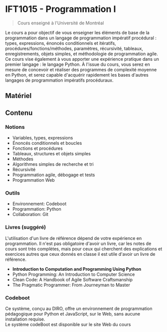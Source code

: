 # IFT1015 - Programmation I

> Cours enseigné à l'Université de Montréal

Le cours a pour objectif de vous enseigner les éléments de base de la programmation dans un langage de programmation impératif procédural : types, expressions, énoncés conditionnels et itératifs, procédures/fonctions/méthodes, paramètres, récursivité, tableaux, enregistrements, objets simples, et méthodologie de programmation agile. Ce cours vise également à vous apporter une expérience pratique dans un premier langage : le langage Python. À l'issue du cours, vous serez en mesure de concevoir et réaliser des programmes de complexité moyenne en Python, et serez capable d'acquérir rapidement les bases d'autres langages de programmation impératifs procéduraux.

## Matériel

## Contenu

### Notions

- Variables, types, expressions
- Énoncés conditionnels et boucles
- Fonctions et procédures
- Tableaux, structures et objets simples
- Méthodes
- Algorithmes simples de recherche et tri
- Récursivité
- Programmation agile, débogage et tests
- Programmation Web

### Outils

- Environnement: Codeboot
- Programmation: Python
- Collaboration: Git

### Livres (suggéré)

L'utilisation d'un livre de référence dépend de votre expérience en programmation. Il n'est pas obligatoire d'avoir un livre, car les notes de cours sont très complètes, mais pour ceux qui cherchent des explications et exercices autres que ceux donnés en classe il est utile d'avoir un livre de référence.

- **Introduction to Computation and Programming Using Python**
- Python Programming: An Introduction to Computer Science
- Clean Code: A Handbook of Agile Software Craftsmanship
- The Pragmatic Programmer: From Journeyman to Master

### Codeboot

Ce système, conçu au DIRO, offre un environnement de programmation pédagogique pour Python et JavaScript, sur le Web, sans aucune installation requise.  
Le système codeBoot est disponible sur le site Web du cours
